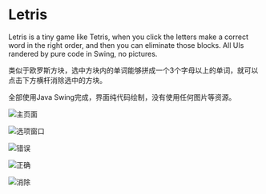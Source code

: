 # Letris
Letris is a tiny game like Tetris, when you click the letters make a correct word in the right order, and then you can eliminate those blocks.
All UIs randered by pure code in Swing, no pictures.

类似于欧罗斯方块，选中方块内的单词能够拼成一个3个字母以上的单词，就可以点击下方横杆消除选中的方块。

全部使用Java Swing完成，界面纯代码绘制，没有使用任何图片等资源。

![主页面](img/main.png "主页面")

![选项窗口](img/option.png "选项窗口")

![错误](img/wrong.png "错误")

![正确](img/correct.png "正确")

![消除](img/thinning.png "消除")
